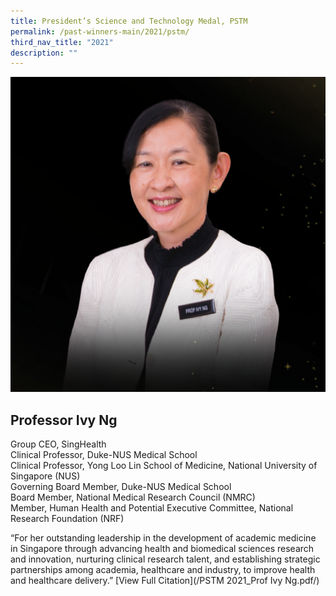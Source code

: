 ```yaml
---
title: President’s Science and Technology Medal, PSTM
permalink: /past-winners-main/2021/pstm/
third_nav_title: "2021"
description: ""
---
```

![Professor Ivy Ng](/images/Past%20Winners/2021/Ivy%20Ng.png)
## Professor Ivy Ng

Group CEO, SingHealth  
Clinical Professor, Duke-NUS Medical School  
Clinical Professor, Yong Loo Lin School of Medicine, National University of Singapore (NUS)  
Governing Board Member, Duke-NUS Medical School  
Board Member, National Medical Research Council (NMRC)  
Member, Human Health and Potential Executive Committee, National Research Foundation (NRF)  
  

  

“For her outstanding leadership in the development of academic medicine in Singapore through advancing health and biomedical sciences research and innovation, nurturing clinical research talent, and establishing strategic partnerships among academia, healthcare and industry, to improve health and healthcare delivery.”
[View Full Citation](/PSTM 2021_Prof Ivy Ng.pdf/)